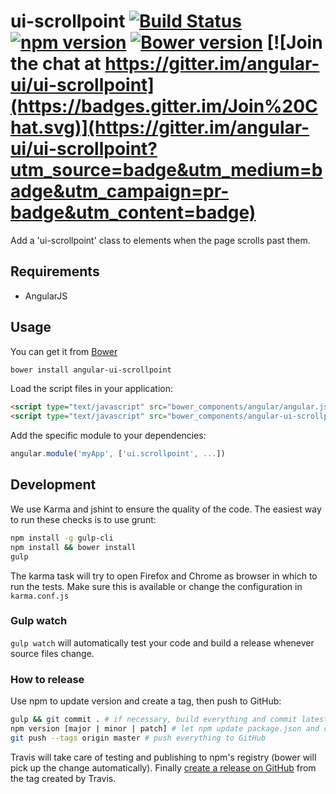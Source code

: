# ui-scrollpoint [![Build Status](https://travis-ci.org/angular-ui/ui-scrollpoint.svg?branch=master)](https://travis-ci.org/angular-ui/ui-scrollpoint) [![npm version](https://badge.fury.io/js/angular-ui-scrollpoint.svg)](http://badge.fury.io/js/angular-ui-scrollpoint) [![Bower version](https://badge.fury.io/bo/angular-ui-scrollpoint.svg)](http://badge.fury.io/bo/angular-ui-scrollpoint) [![Join the chat at https://gitter.im/angular-ui/ui-scrollpoint](https://badges.gitter.im/Join%20Chat.svg)](https://gitter.im/angular-ui/ui-scrollpoint?utm_source=badge&utm_medium=badge&utm_campaign=pr-badge&utm_content=badge)

Add a 'ui-scrollpoint' class to elements when the page scrolls past them.

## Requirements

- AngularJS

## Usage


You can get it from [Bower](http://bower.io/)

```sh
bower install angular-ui-scrollpoint
```

Load the script files in your application:

```html
<script type="text/javascript" src="bower_components/angular/angular.js"></script>
<script type="text/javascript" src="bower_components/angular-ui-scrollpoint/ui-scrollpoint.js"></script>
```

Add the specific module to your dependencies:

```javascript
angular.module('myApp', ['ui.scrollpoint', ...])
```

## Development

We use Karma and jshint to ensure the quality of the code.  The easiest way to run these checks is to use grunt:

```sh
npm install -g gulp-cli
npm install && bower install
gulp
```

The karma task will try to open Firefox and Chrome as browser in which to run the tests.  Make sure this is available or change the configuration in `karma.conf.js`


### Gulp watch

`gulp watch` will automatically test your code and build a release whenever source files change.

### How to release

Use npm to update version and create a tag, then push to GitHub:

````sh
gulp && git commit . # if necessary, build everything and commit latest changes
npm version [major | minor | patch] # let npm update package.json and create a tag
git push --tags origin master # push everything to GitHub
````

Travis will take care of testing and publishing to npm's registry (bower will pick up the change automatically). Finally [create a release on GitHub](https://github.com/angular-ui/ui-scrollpoint/releases/new) from the tag created by Travis.
